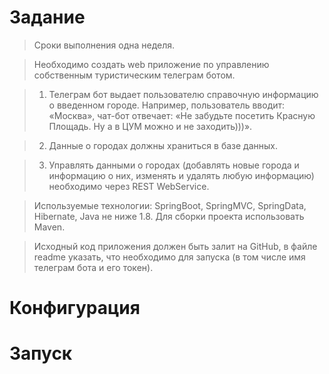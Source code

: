 # Задание

> Сроки выполнения одна неделя.

> Необходимо создать web приложение по управлению собственным туристическим телеграм ботом.

>  1) Телеграм бот выдает пользователю справочную информацию о введенном городе. Например, пользователь вводит: «Москва», чат-бот отвечает: «Не забудьте посетить Красную Площадь. Ну а в ЦУМ можно и не заходить)))».

>  2) Данные о городах должны храниться в базе данных.

>  3) Управлять данными о городах (добавлять новые города и информацию о них, изменять и удалять любую информацию) необходимо через REST WebService.

>  Используемые технологии: SpringBoot, SpringMVC, SpringData, Hibernate, Java не ниже 1.8. Для сборки проекта использовать Maven. 

> Исходный код приложения должен быть залит на GitHub, в файле readme указать, что необходимо для запуска (в том числе имя телеграм бота и его токен).

# Конфигурация


# Запуск

